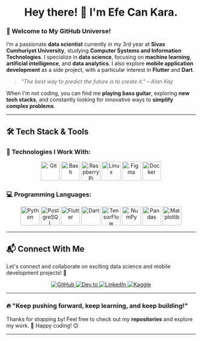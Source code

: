 # <div align="center">Hey there! 👋 I'm Efe Can Kara.</div>


### 🚀 Welcome to My GitHub Universe!

I’m a passionate **data scientist** currently in my 3rd year at **Sivas Cumhuriyet University**, studying **Computer Systems and Information Technologies**. I specialize in **data science**, focusing on **machine learning**, **artificial intelligence**, and **data analytics**. I also explore **mobile application development** as a side project, with a particular interest in **Flutter** and **Dart**.

> _"The best way to predict the future is to create it." – Alan Kay_

When I'm not coding, you can find me **playing bass guitar**, exploring **new tech stacks**, and constantly looking for innovative ways to **simplify complex problems**.

---

## 🛠️ Tech Stack & Tools

### 🔧 Technologies I Work With:
<div align="center">
    <img src="https://profilinator.rishav.dev/skills-assets/git-scm-icon.svg" alt="Git" height="50" />
    <img src="https://profilinator.rishav.dev/skills-assets/gnu_bash-icon.svg" alt="Bash" height="50" />
    <img src="https://profilinator.rishav.dev/skills-assets/raspberrypi.png" alt="Raspberry Pi" height="50" />
    <img src="https://profilinator.rishav.dev/skills-assets/linux-original.svg" alt="Linux" height="50" />
    <img src="https://profilinator.rishav.dev/skills-assets/figma-icon.svg" alt="Figma" height="50" />
    <img src="https://profilinator.rishav.dev/skills-assets/docker-original-wordmark.svg" alt="Docker" height="50" />
</div>

### 💻 Programming Languages:
<div align="center">
    <img src="https://profilinator.rishav.dev/skills-assets/python-original.svg" alt="Python" height="50" />
    <img src="https://profilinator.rishav.dev/skills-assets/postgresql-original-wordmark.svg" alt="PostgreSQL" height="50" />
    <img src="https://profilinator.rishav.dev/skills-assets/flutterio-icon.svg" alt="Flutter" height="50" />
    <img src="https://profilinator.rishav.dev/skills-assets/dartlang-icon.svg" alt="Dart" height="50" />
    <img src="https://profilinator.rishav.dev/skills-assets/tensorflow-original-wordmark.svg" alt="TensorFlow" height="50" />
    <img src="https://profilinator.rishav.dev/skills-assets/numpy-original-wordmark.svg" alt="NumPy" height="50" />
    <img src="https://profilinator.rishav.dev/skills-assets/pandas-original-wordmark.svg" alt="Pandas" height="50" />
    <img src="https://profilinator.rishav.dev/skills-assets/matplotlib-original-wordmark.svg" alt="Matplotlib" height="50" />
</div>

---

## 📬 Connect With Me

Let's connect and collaborate on exciting data science and mobile development projects! 🤝

<div align="center">
    <a href="https://github.com/KARSTERR" target="_blank">
        <img src="https://img.shields.io/badge/github-%2324292e.svg?&style=for-the-badge&logo=github&logoColor=white" alt="GitHub" />
    </a>
    <a href="https://dev.to/karsterr" target="_blank">
        <img src="https://img.shields.io/badge/dev.to-%2308090A.svg?&style=for-the-badge&logo=dev.to&logoColor=white" alt="Dev.to" />
    </a>
    <a href="https://linkedin.com/in/karsterr" target="_blank">
        <img src="https://img.shields.io/badge/linkedin-%231E77B5.svg?&style=for-the-badge&logo=linkedin&logoColor=white" alt="LinkedIn" />
    </a>
    <a href="https://www.kaggle.com/karsterr" target="_blank">
        <img src="https://img.shields.io/badge/kaggle-%2344BAE8.svg?&style=for-the-badge&logo=kaggle&logoColor=white" alt="Kaggle" />
    </a>
</div>

---

### 🔥 "Keep pushing forward, keep learning, and keep building!"

Thanks for stopping by! Feel free to check out my **repositories** and explore my work. 🚀 Happy coding! 😊

---
